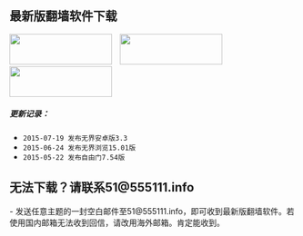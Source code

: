 
<h2 class="GeneratedText">最新版翻墙软件下载</h2>
<a href="http://git.io/HNvvvQ"><div id="images"><img src="https://cloud.githubusercontent.com/assets/13546896/8962834/542bc3b2-35f7-11e5-8cd8-d275cecec187.jpg" width="180"  height="54"></a>
<a href="https://git.io/fgp" target="_blank"><img src="https://cloud.githubusercontent.com/assets/13546896/8962833/542b236c-35f7-11e5-9b6b-5ecef4e6a46e.jpg" width="180"  height="54" hspace= 10>
<a href="http://git.io/2S1IBQ" target="_blank"><img src="https://cloud.githubusercontent.com/assets/13546896/8963614/a7cea12a-35fb-11e5-8285-2c052e5ea386.jpg" width="180"  height="54" hspace= 0></a>

<h5 class="GeneratedText">更新记录：</h5>

- `2015-07-19 发布无界安卓版3.3`
- `2015-06-24 发布无界浏览15.01版`
- `2015-05-22 发布自由门7.54版`



<h2 class="GeneratedText">无法下载？请联系51@555111.info</h2>
- 发送任意主题的一封空白邮件至51@555111.info，即可收到最新版翻墙软件。若使用国内邮箱无法收到回信，请改用海外邮箱。肯定能收到。

